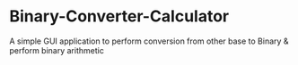 # Binary-Converter-Calculator
A simple GUI application to perform conversion from other base to Binary &amp; perform binary arithmetic
